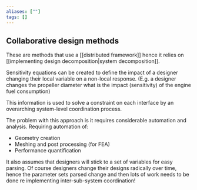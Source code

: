 ```yaml
---
aliases: [""]
tags: []
---
```


## Collaborative design methods

These are methods that use a [[distributed framework]] hence it relies on [[implementing design decomposition|system decomposition]].

Sensitivity equations can be created to define the impact of a designer changing their local variable on a non-local response. (E.g. a designer changes the propeller diameter what is the impact (sensitivity) of the engine fuel consumption)

This information is used to solve a constraint on each interface by an overarching system-level coordination process. 

The problem with this approach is it requires considerable automation and analysis. Requiring automation of:
- Geometry creation
- Meshing and post processing (for FEA)
- Performance quantification

It also assumes that designers will stick to a set of variables for easy parsing. Of course designers change their designs radically over time, hence the parameter sets parsed change and then lots of work needs to be done re implementing inter-sub-system coordination!

